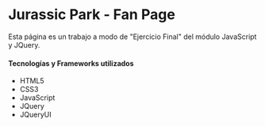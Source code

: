 # Jurassic Park - Fan Page

Esta página es un trabajo a modo de "Ejercicio Final" del módulo JavaScript y JQuery.

#### Tecnologías y Frameworks utilizados
- HTML5
- CSS3
- JavaScript
- JQuery
- JQueryUI
